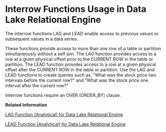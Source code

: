 <!-- loioa52a023284f21015a98f9ec7733f1231 -->

# Interrow Functions Usage in Data Lake Relational Engine

The interrow functions LAG and LEAD enable access to previous values or subsequent values in a data series.

These functions provide access to more than one row of a table or partition simultaneously without a self join. The LAG function provides access to a row at a given physical offset prior to the CURRENT ROW in the table or partition. The LEAD function provides access to a row at a given physical offset after the CURRENT ROW in the table or partition. Use the LAG and LEAD functions to create queries such as, "What was the stock price two intervals before the current row?" and "What was the stock price one interval after the current row?"

Interrow functions require an OVER \(ORDER\_BY\) clause.

**Related Information**  


[LAG Function \[Analytical\] for Data Lake Relational Engine](lag-function-analytical-for-data-lake-relational-engine-a55b772.md "An interrow function that returns the value of an attribute in a previous row in the table or table partition.")

[LEAD Function \[Analytical\] for Data Lake Relational Engine](lead-function-analytical-for-data-lake-relational-engine-a55d051.md "An interrow function that returns the value of an attribute in a subsequent row in the table or table partition.")

